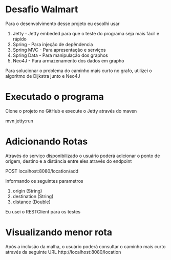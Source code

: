 # Desafio Walmart

Para o desenvolvimento desse projeto eu escolhi usar

1. Jetty - Jetty embeded para que o teste do programa seja mais fácil e rápido
2. Spring - Para injeção de depêndencia 
3. Spring MVC - Para apresentação e serviços
4. Spring Data - Para manipulação dos graphos
5. Neo4J - Para armazenamento dos dados em grapho

Para solucionar o problema do caminho mais curto no grafo, utilizei o algoritmo de Dijkstra junto e Neo4J

# Executado o programa

Clone o projeto no GitHub e execute o Jetty através do maven

mvn jetty:run

# Adicionando Rotas

Através do serviço disponibilizado o usuário poderá adicionar o ponto de origem, destino e a distância entre eles através do endpoint

POST localhost:8080/location/add

Informando os seguintes parametros

1. origin (String)
2. destination (String)
3. distance (Double)

Eu usei o RESTClient para os testes

# Visualizando menor rota
 
 Após a inclusão da malha, o usuário poderá consultar o caminho mais curto através da seguinte URL
 http://localhost:8080/location


